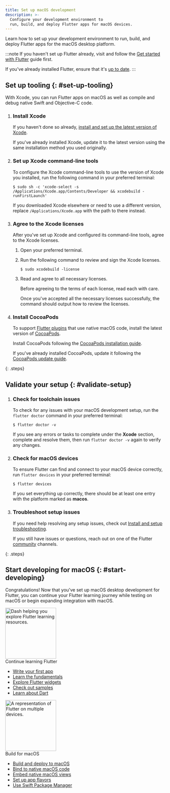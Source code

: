 ```yaml
---
title: Set up macOS development
description: >-
  Configure your development environment to
  run, build, and deploy Flutter apps for macOS devices.
---
```


Learn how to set up your development environment
to run, build, and deploy Flutter apps for the macOS desktop platform.

:::note
If you haven't set up Flutter already,
visit and follow the [Get started with Flutter][] guide first.

If you've already installed Flutter,
ensure that it's [up to date][].
:::

[Get started with Flutter]: /get-started/install
[up to date]: /install/upgrade

## Set up tooling {: #set-up-tooling}

With Xcode, you can run Flutter apps on macOS as well as
compile and debug native Swift and Objective-C code.

 1. <h3>Install Xcode</h3>

    If you haven't done so already,
    [install and set up the latest version of Xcode][xcode].

    If you've already installed Xcode,
    update it to the latest version using the
    same installation method you used originally.

 1. <h3>Set up Xcode command-line tools</h3>

    To configure the Xcode command-line tools to use
    the version of Xcode you installed,
    run the following command in your preferred terminal:

    ```console
    $ sudo sh -c 'xcode-select -s /Applications/Xcode.app/Contents/Developer && xcodebuild -runFirstLaunch'
    ```

    If you downloaded Xcode elsewhere or need to use a different version,
    replace `/Applications/Xcode.app` with the path to there instead.

 1. <h3>Agree to the Xcode licenses</h3>

    After you've set up Xcode and configured its command-line tools,
    agree to the Xcode licenses.

    1. Open your preferred terminal.

    1. Run the following command to review and sign the Xcode licenses.

       ```console
       $ sudo xcodebuild -license
       ```

    1. Read and agree to all necessary licenses.

       Before agreeing to the terms of each license,
       read each with care.

       Once you've accepted all the necessary licenses successfully,
       the command should output how to review the licenses.

 1. <h3>Install CocoaPods</h3>

    To support [Flutter plugins][] that use native macOS code,
    install the latest version of [CocoaPods][].

    Install CocoaPods following the
    [CocoaPods installation guide][].

    If you've already installed CocoaPods,
    update it following the [CocoaPods update guide][].

{: .steps}

[xcode]: https://developer.apple.com/xcode/
[Flutter plugins]: /packages-and-plugins/developing-packages#types
[CocoaPods]: https://cocoapods.org/
[CocoaPods installation guide]: https://guides.cocoapods.org/using/getting-started.html#installation
[CocoaPods update guide]: https://guides.cocoapods.org/using/getting-started.html#updating-cocoapods

## Validate your setup {: #validate-setup}

 1. <h3>Check for toolchain issues</h3>

    To check for any issues with your macOS development setup,
    run the `flutter doctor` command in your preferred terminal:

    ```console
    $ flutter doctor -v
    ```

    If you see any errors or tasks to complete
    under the **Xcode** section,
    complete and resolve them, then
    run `flutter doctor -v` again to verify any changes.

 1. <h3>Check for macOS devices</h3>

    To ensure Flutter can find and connect to your macOS device correctly,
    run `flutter devices` in your preferred terminal:

    ```console
    $ flutter devices
    ```

    If you set everything up correctly,
    there should be at least one entry with the platform marked as **macos**.

 1. <h3>Troubleshoot setup issues</h3>

    If you need help resolving any setup issues,
    check out [Install and setup troubleshooting][].

    If you still have issues or questions,
    reach out on one of the Flutter [community][] channels.

{: .steps}

[Install and setup troubleshooting]: /install/troubleshoot
[community]: {{site.main-url}}/community

## Start developing for macOS {: #start-developing}

Congratulations!
Now that you've set up macOS desktop development for Flutter,
you can continue your Flutter learning journey while testing on macOS
or begin expanding integration with macOS.

<div class="card-grid link-cards">
  <div class="card filled-card list-card">
    <div class="card-leading">
      <img src="/assets/images/decorative/pointing-the-way.png" height="160" aria-hidden="true" alt="Dash helping you explore Flutter learning resources.">
    </div>
    <div class="card-header">
      <span class="card-title">Continue learning Flutter</span>
    </div>
    <div class="card-content">
      <ul>
        <li>
          <a class="text-button" href="/get-started/codelab">Write your first app</a>
        </li>
        <li>
          <a class="text-button" href="/get-started/fundamentals">Learn the fundamentals</a>
        </li>
        <li>
          <a class="text-button" href="https://www.youtube.com/watch?v=b_sQ9bMltGU&list=PLjxrf2q8roU23XGwz3Km7sQZFTdB996iG">Explore Flutter widgets</a>
        </li>
        <li>
          <a class="text-button" href="/reference/learning-resources">Check out samples</a>
        </li>
        <li>
          <a class="text-button" href="/resources/bootstrap-into-dart">Learn about Dart</a>
        </li>
      </ul>
    </div>
  </div>
  <div class="card filled-card list-card">
    <div class="card-leading">
      <img src="/assets/images/decorative/flutter-on-desktop.svg" height="160" aria-hidden="true" alt="A representation of Flutter on multiple devices.">
    </div>
    <div class="card-header">
      <span class="card-title">Build for macOS</span>
    </div>
    <div class="card-content">
      <ul>
        <li>
          <a class="text-button" href="/deployment/macos">Build and deploy to macOS</a>
        </li>
        <li>
          <a class="text-button" href="/platform-integration/macos/c-interop">Bind to native macOS code</a>
        </li>
        <li>
          <a class="text-button" href="/platform-integration/macos/platform-views">Embed native macOS views</a>
        </li>
        <li>
          <a class="text-button" href="/deployment/flavors-ios">Set up app flavors</a>
        </li>
        <li>
          <a class="text-button" href="/packages-and-plugins/swift-package-manager/for-app-developers">Use Swift Package Manager</a>
        </li>
    </div>
  </div>
</div>
